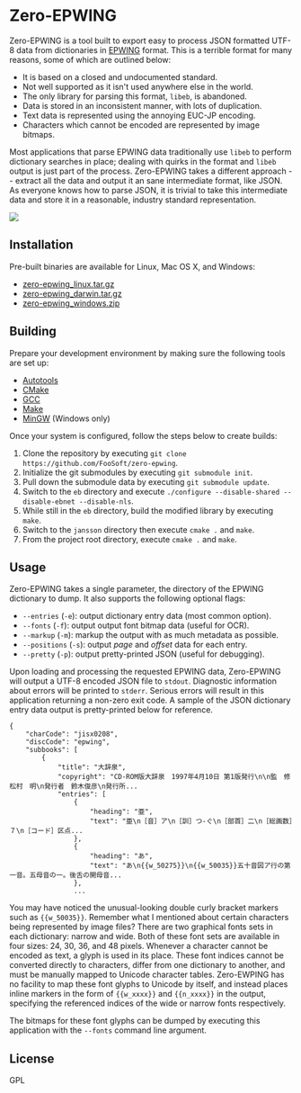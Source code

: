 # Zero-EPWING #

Zero-EPWING is a tool built to export easy to process JSON formatted UTF-8 data from dictionaries in
[EPWING](https://ja.wikipedia.org/wiki/EPWING) format. This is a terrible format for many reasons, some of which are
outlined below:

*   It is based on a closed and undocumented standard.
*   Not well supported as it isn't used anywhere else in the world.
*   The only library for parsing this format, `libeb`, is abandoned.
*   Data is stored in an inconsistent manner, with lots of duplication.
*   Text data is represented using the annoying EUC-JP encoding.
*   Characters which cannot be encoded are represented by image bitmaps.

Most applications that parse EPWING data traditionally use `libeb` to perform dictionary searches in place; dealing with
quirks in the format and `libeb` output is just part of the process. Zero-EPWING takes a different approach -- extract
all the data and output it an sane intermediate format, like JSON. As everyone knows how to parse JSON, it is trivial to
take this intermediate data and store it in a reasonable, industry standard representation.

![](https://foosoft.net/projects/zero-epwing/img/zero-wing.png)

## Installation ##

Pre-built binaries are available for Linux, Mac OS X, and Windows:

*   [zero-epwing_linux.tar.gz](https://foosoft.net/projects/zero-epwing/dl/zero-epwing_linux.tar.gz)
*   [zero-epwing_darwin.tar.gz](https://foosoft.net/projects/zero-epwing/dl/zero-epwing_darwin.tar.gz)
*   [zero-epwing_windows.zip](https://foosoft.net/projects/zero-epwing/dl/zero-epwing_windows.zip)

## Building ##

Prepare your development environment by making sure the following tools are set up:

*   [Autotools](https://www.gnu.org/software/automake/manual/html_node/Autotools-Introduction.html)
*   [CMake](https://cmake.org/)
*   [GCC](https://gcc.gnu.org/)
*   [Make](https://www.gnu.org/software/make/)
*   [MinGW](http://www.mingw.org/) (Windows only)

Once your system is configured, follow the steps below to create builds:

1.  Clone the repository by executing `git clone https://github.com/FooSoft/zero-epwing`.
2.  Initialize the git submodules by executing `git submodule init`.
3.  Pull down the submodule data by executing `git submodule update`.
4.  Switch to the `eb` directory and execute `./configure --disable-shared --disable-ebnet --disable-nls`.
5.  While still in the `eb` directory, build the modified library by executing `make`.
6.  Switch to the `jansson` directory then execute `cmake .` and `make`.
7.  From the project root directory, execute `cmake .` and `make`.

## Usage ##

Zero-EPWING takes a single parameter, the directory of the EPWING dictionary to dump. It also supports the following
optional flags:

*   `--entries` (`-e`): output dictionary entry data (most common option).
*   `--fonts` (`-f`): output output font bitmap data (useful for OCR).
*   `--markup` (`-m`): markup the output with as much metadata as possible.
*   `--positions` (`-s`): output *page* and *offset* data for each entry.
*   `--pretty` (`-p`): output pretty-printed JSON (useful for debugging).

Upon loading and processing the requested EPWING data, Zero-EPWING will output a UTF-8 encoded JSON file to `stdout`.
Diagnostic information about errors will be printed to `stderr`. Serious errors will result in this application
returning a non-zero exit code. A sample of the JSON dictionary entry data output is pretty-printed below for reference.

```
{
    "charCode": "jisx0208",
    "discCode": "epwing",
    "subbooks": [
        {
            "title": "大辞泉",
            "copyright": "CD-ROM版大辞泉　1997年4月10日 第1版発行\n\n監　修　松村　明\n発行者　鈴木俊彦\n発行所...
            "entries": [
                {
                    "heading": "亜",
                    "text": "亜\n［音］ア\n［訓］つ‐ぐ\n［部首］二\n［総画数］７\n［コード］区点...
                },
                {
                    "heading": "あ",
                    "text": "あ\n{{w_50275}}\n{{w_50035}}五十音図ア行の第一音。五母音の一。後舌の開母音...
                },
                ...
```

You may have noticed the unusual-looking double curly bracket markers such as `{{w_50035}}`. Remember what I mentioned
about certain characters being represented by image files? There are two graphical fonts sets in each dictionary: narrow
and wide. Both of these font sets are available in four sizes: 24, 30, 36, and 48 pixels. Whenever a character cannot be
encoded as text, a glyph is used in its place. These font indices cannot be converted directly to characters, differ
from one dictionary to another, and must be manually mapped to Unicode character tables. Zero-EWPING has no facility to
map these font glyphs to Unicode by itself, and instead places inline markers in the form of `{{w_xxxx}}` and
`{{n_xxxx}}` in the output, specifying the referenced indices of the wide or narrow fonts respectively.

The bitmaps for these font glyphs can be dumped by executing this application with the `--fonts` command line argument.

## License ##

GPL

